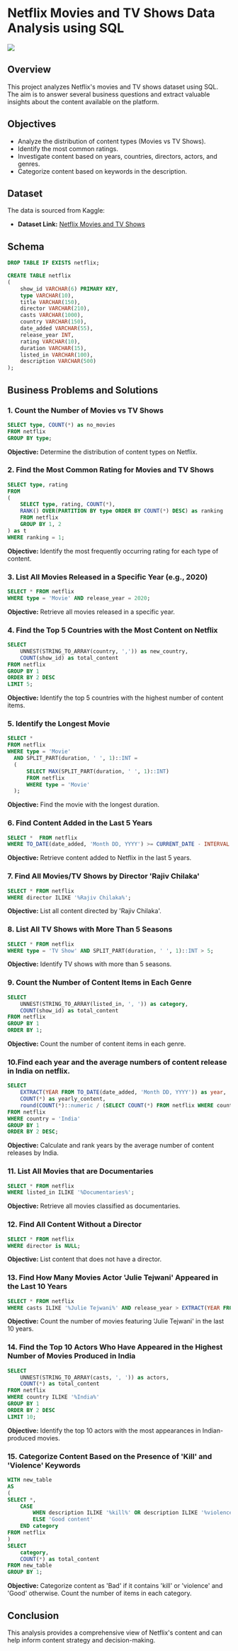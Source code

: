 # Netflix Movies and TV Shows Data Analysis using SQL

![](logo.png)

## Overview

This project analyzes Netflix's movies and TV shows dataset using SQL. The aim is to answer several business questions and extract valuable insights about the content available on the platform.

## Objectives

- Analyze the distribution of content types (Movies vs TV Shows).
- Identify the most common ratings.
- Investigate content based on years, countries, directors, actors, and genres.
- Categorize content based on keywords in the description.

## Dataset

The data is sourced from Kaggle:

- **Dataset Link:** [Netflix Movies and TV Shows](https://www.kaggle.com/datasets/shivamb/netflix-shows?resource=download)

## Schema

```sql
DROP TABLE IF EXISTS netflix;

CREATE TABLE netflix
(
    show_id VARCHAR(6) PRIMARY KEY,
    type VARCHAR(10),
    title VARCHAR(150),
    director VARCHAR(210),
    casts VARCHAR(1000),
    country VARCHAR(150),
    date_added VARCHAR(55),
    release_year INT,
    rating VARCHAR(10),
    duration VARCHAR(15),
    listed_in VARCHAR(100),
    description VARCHAR(500)
);
```

## Business Problems and Solutions

### 1. Count the Number of Movies vs TV Shows

```sql
SELECT type, COUNT(*) as no_movies
FROM netflix
GROUP BY type;
```

**Objective:** Determine the distribution of content types on Netflix.

### 2. Find the Most Common Rating for Movies and TV Shows

```sql
SELECT type, rating
FROM
(
	SELECT type, rating, COUNT(*),
	RANK() OVER(PARTITION BY type ORDER BY COUNT(*) DESC) as ranking
	FROM netflix
	GROUP BY 1, 2
) as t
WHERE ranking = 1;
```

**Objective:** Identify the most frequently occurring rating for each type of content.

### 3. List All Movies Released in a Specific Year (e.g., 2020)

```sql
SELECT * FROM netflix
WHERE type = 'Movie' AND release_year = 2020;
```

**Objective:** Retrieve all movies released in a specific year.

### 4. Find the Top 5 Countries with the Most Content on Netflix

```sql
SELECT
	UNNEST(STRING_TO_ARRAY(country, ',')) as new_country,
    COUNT(show_id) as total_content
FROM netflix
GROUP BY 1
ORDER BY 2 DESC
LIMIT 5;
```

**Objective:** Identify the top 5 countries with the highest number of content items.

### 5. Identify the Longest Movie

```sql
SELECT *
FROM netflix
WHERE type = 'Movie'
  AND SPLIT_PART(duration, ' ', 1)::INT =
  (
      SELECT MAX(SPLIT_PART(duration, ' ', 1)::INT)
      FROM netflix
      WHERE type = 'Movie'
  );
```

**Objective:** Find the movie with the longest duration.

### 6. Find Content Added in the Last 5 Years

```sql
SELECT *  FROM netflix
WHERE TO_DATE(date_added, 'Month DD, YYYY') >= CURRENT_DATE - INTERVAL '5 years';
```

**Objective:** Retrieve content added to Netflix in the last 5 years.

### 7. Find All Movies/TV Shows by Director 'Rajiv Chilaka'

```sql
SELECT * FROM netflix
WHERE director ILIKE '%Rajiv Chilaka%';
```

**Objective:** List all content directed by 'Rajiv Chilaka'.

### 8. List All TV Shows with More Than 5 Seasons

```sql
SELECT * FROM netflix
WHERE type = 'TV Show' AND SPLIT_PART(duration, ' ', 1)::INT > 5;
```

**Objective:** Identify TV shows with more than 5 seasons.

### 9. Count the Number of Content Items in Each Genre

```sql
SELECT
	UNNEST(STRING_TO_ARRAY(listed_in, ', ')) as category,
    COUNT(show_id) as total_content
FROM netflix
GROUP BY 1
ORDER BY 1;
```

**Objective:** Count the number of content items in each genre.

### 10.Find each year and the average numbers of content release in India on netflix.

```sql
SELECT
	EXTRACT(YEAR FROM TO_DATE(date_added, 'Month DD, YYYY')) as year,
	COUNT(*) as yearly_content,
	round(COUNT(*)::numeric / (SELECT COUNT(*) FROM netflix WHERE country = 'India')::numeric * 100, 2) as avg_content
FROM netflix
WHERE country = 'India'
GROUP BY 1
ORDER BY 2 DESC;
```

**Objective:** Calculate and rank years by the average number of content releases by India.

### 11. List All Movies that are Documentaries

```sql
SELECT * FROM netflix
WHERE listed_in ILIKE '%Documentaries%';
```

**Objective:** Retrieve all movies classified as documentaries.

### 12. Find All Content Without a Director

```sql
SELECT * FROM netflix
WHERE director is NULL;
```

**Objective:** List content that does not have a director.

### 13. Find How Many Movies Actor 'Julie Tejwani' Appeared in the Last 10 Years

```sql
SELECT * FROM netflix
WHERE casts ILIKE '%Julie Tejwani%' AND release_year > EXTRACT(YEAR FROM CURRENT_DATE) - 10;
```

**Objective:** Count the number of movies featuring 'Julie Tejwani' in the last 10 years.

### 14. Find the Top 10 Actors Who Have Appeared in the Highest Number of Movies Produced in India

```sql
SELECT
	UNNEST(STRING_TO_ARRAY(casts, ', ')) as actors,
	COUNT(*) as total_content
FROM netflix
WHERE country ILIKE '%India%'
GROUP BY 1
ORDER BY 2 DESC
LIMIT 10;
```

**Objective:** Identify the top 10 actors with the most appearances in Indian-produced movies.

### 15. Categorize Content Based on the Presence of 'Kill' and 'Violence' Keywords

```sql
WITH new_table
AS
(
SELECT *,
	CASE
		WHEN description ILIKE '%kill%' OR description ILIKE '%violence%' THEN 'Bad content'
		ELSE 'Good content'
	END category
FROM netflix
)
SELECT
	category,
	COUNT(*) as total_content
FROM new_table
GROUP BY 1;
```

**Objective:** Categorize content as 'Bad' if it contains 'kill' or 'violence' and 'Good' otherwise. Count the number of items in each category.

## Conclusion

This analysis provides a comprehensive view of Netflix's content and can help inform content strategy and decision-making.
